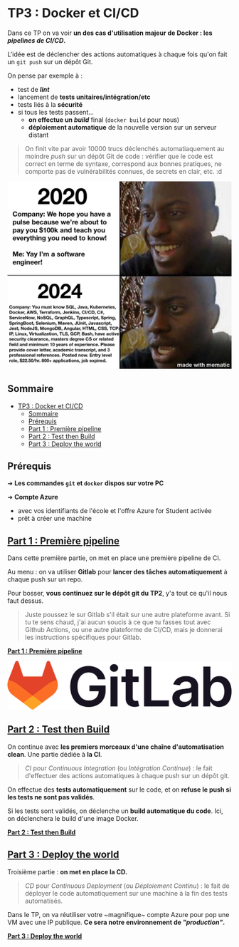 # TP3 : Docker et CI/CD

Dans ce TP on va voir **un des cas d'utilisation majeur de Docker : les *pipelines de CI/CD*.**

L'idée est de déclencher des actions automatiques à chaque fois qu'on fait un `git push` sur un dépôt Git.

On pense par exemple à :

- test de ***lint***
- lancement de **tests unitaires/intégration/etc**
- tests liés à la **sécurité**
- si tous les tests passent...
  - **on effectue un *build*** final (`docker build` pour nous)
  - **déploiement automatique** de la nouvelle version sur un serveur distant

> On finit vite par avoir 10000 trucs déclenchés automatiaquement au moindre *push* sur un dépôt Git de code : vérifier que le code est correct en terme de syntaxe, correspond aux bonnes pratiques, ne comporte pas de vulnérabilités connues, de secrets en clair, etc. :d

![DevSecOps 2024 requirements](./img/2024_requirements.jpeg)

## Sommaire

- [TP3 : Docker et CI/CD](#tp3--docker-et-cicd)
  - [Sommaire](#sommaire)
  - [Prérequis](#prérequis)
  - [Part 1 : Première pipeline](#part-1--première-pipeline)
  - [Part 2 : Test then Build](#part-2--test-then-build)
  - [Part 3 : Deploy the world](#part-3--deploy-the-world)

## Prérequis

➜ **Les commandes `git` et `docker` dispos sur votre PC**

➜ **Compte Azure**

- avec vos identifiants de l'école et l'offre Azure for Student activée
- prêt à créer une machine

## [Part 1 : Première pipeline](./part1.md)

Dans cette première partie, on met en place une première pipeline de CI.

Au menu : on va utiliser **Gitlab** pour **lancer des tâches automatiquement** à chaque push sur un repo.

Pour bosser, **vous continuez sur le dépôt git du TP2**, y'a tout ce qu'il nous faut dessus.

> Juste poussez le sur Gitlab s'il était sur une autre plateforme avant. Si tu te sens chaud, j'ai aucun soucis à ce que tu fasses tout avec Github Actions, ou une autre plateforme de CI/CD, mais je donnerai les instructions spécifiques pour Gitlab.

[**Part 1 : Première pipeline**](./part1.md)

![Gitlab](./img/logo_gitlab.png)

## [Part 2 : Test then Build](./part2.md)

On continue avec **les premiers morceaux d'une chaîne d'automatisation clean**. Une partie dédiée à **la CI**.

> *CI* pour *Continuous Integration* (ou *Intégration Continue*) : le fait d'effectuer des actions automatiques à chaque push sur un dépôt git.

On effectue des **tests automatiquement** sur le code, et on **refuse le push si les tests ne sont pas validés**.

Si les tests sont validés, on déclenche un **build automatique du code**. Ici, on déclenchera le build d'une image Docker.

[**Part 2 : Test then Build**](./part2.md)

## [Part 3 : Deploy the world](./part3.md)

Troisième partie : **on met en place la CD.**

> *CD* pour *Continuous Deployment* (ou *Déploiement Continu*) : le fait de déployer le code automatiquement sur une machine à la fin des tests automatisés.

Dans le TP, on va réutiliser votre ~magnifique~ compte Azure pour pop une VM avec une IP publique. **Ce sera notre environnement de *"production"*.**

[**Part 3 : Deploy the world**](./part3.md)
